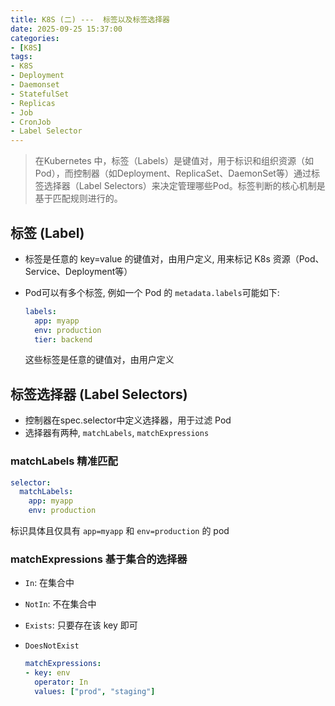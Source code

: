 ```yaml
---
title: K8S (二) ---  标签以及标签选择器
date: 2025-09-25 15:37:00
categories: 
- [K8S]
tags: 
- K8S
- Deployment
- Daemonset
- StatefulSet
- Replicas
- Job
- CronJob
- Label Selector
---
```



> 在Kubernetes 中，标签（Labels）是键值对，用于标识和组织资源（如Pod），而控制器（如Deployment、ReplicaSet、DaemonSet等）通过标签选择器（Label Selectors）来决定管理哪些Pod。标签判断的核心机制是基于匹配规则进行的。

## 标签 (Label)

- 标签是任意的 key=value 的键值对，由用户定义, 用来标记 K8s 资源（Pod、Service、Deployment等） 
- Pod可以有多个标签, 例如一个 Pod 的 `metadata.labels`可能如下:

  ``` yaml
  labels:
    app: myapp
    env: production
    tier: backend
  ```

  这些标签是任意的键值对，由用户定义


## 标签选择器 (Label Selectors)

- 控制器在spec.selector中定义选择器，用于过滤 Pod
- 选择器有两种, `matchLabels`, `matchExpressions`

### matchLabels 精准匹配

  ``` yaml
  selector:
    matchLabels:
      app: myapp
      env: production
  ```

标识具体且仅具有 `app=myapp` 和 `env=production` 的 pod 


### matchExpressions 基于集合的选择器

- `In`: 在集合中
- `NotIn`: 不在集合中
- `Exists`: 只要存在该 key 即可
- `DoesNotExist` 

  ``` yaml
  matchExpressions:
  - key: env
    operator: In
    values: ["prod", "staging"]
  ```
